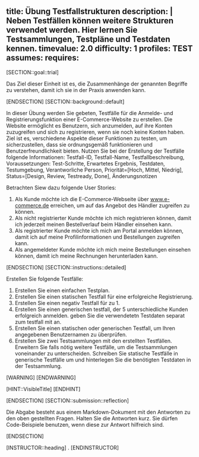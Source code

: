 title: Übung Testfallstrukturen
description: |
  Neben Testfällen können weitere Strukturen verwendet werden. Hier lernen Sie Testsammlungen, Testpläne und Testdaten kennen.
timevalue: 2.0
difficulty: 1
profiles: TEST
assumes:
requires:
---
[SECTION::goal::trial]

Das Ziel dieser Einheit ist es, die Zusammenhänge der genannten Begriffe zu verstehen, damit ich sie in der Praxis anwenden kann.

[ENDSECTION]
[SECTION::background::default]

In dieser Übung werden Sie gebeten, Testfälle für die Anmelde- und Registrierungsfunktion einer E-Commerce-Website zu erstellen. Die Website ermöglicht es Benutzern, sich anzumelden, auf ihre Konten zuzugreifen und sich zu registrieren, wenn sie noch keine Konten haben. Ziel ist es, verschiedene Aspekte dieser Funktionen zu testen, um sicherzustellen, dass sie ordnungsgemäß funktionieren und Benutzerfreundlichkeit bieten. Nutzen Sie bei der Erstellung der Testfälle folgende Informationen: Testfall-ID, Testfall-Name, Testfallbeschreibung, Voraussetzungen: Test-Schritte, Erwartetes Ergebnis, Testdaten, Testumgebung, Verantworliche Person, Priorität=[Hoch, Mittel, Niedrig], Status=[Design, Review, Testready, Done], Änderungsnotizen

Betrachten Siew dazu folgende User Stories:

1. Als Kunde möchte ich die E-Commerce-Webseite über www.e-commerce.de erreichen, um auf das Angebot des Händler zugreifen zu können.
2. Als nicht registrierter Kunde möchte ich mich registrieren können, damit ich jederzeit meinen Bestellverlauf beim Händler einsehen kann.
3. Als registrierter Kunde möchte ich mich am Portal anmelden können, damit ich auf meine Profilinformationen und Bestellungen zugreifen kann.
4. Als angemeldeter Kunde möchte ich mich meine Bestellungen einsehen können, damit ich meine Rechnungen herunterladen kann.

[ENDSECTION]
[SECTION::instructions::detailed]

Erstellen Sie folgende Testfälle:

1. Erstellen Sie einen einfachen Testplan.
2. Erstellen Sie einen statischen Testfall für eine erfolgreiche Registrierung.
3. Erstellen Sie einen negativ Testfall für zu 1.
4. Erstellen Sie einen generischen testfall, der 5 unterschiedliche Kunden erfolgreich anmelden. geben Sie die verwendetetn Testdaten separat zum testfall mit an.
5. Erstellen Sie einen statischen oder generischen Testfall, um Ihren angegebenen Benutzernamen zu überprüfen.
6. Erstellen Sie zwei Testsammlungen mit den erstellten Testfällen. Erweitern Sie falls nötig weitere Testfälle, um die Testsammlungen voneinander zu unterscheiden. Schreiben Sie statische Testfälle in generische Testfälle um und hinterlegen Sie die benötigten Testdaten in der Testsammlung.

[WARNING]
[ENDWARNING]

[HINT::VisibleTitle]
[ENDHINT]

[ENDSECTION]
[SECTION::submission::reflection]

Die Abgabe besteht aus einem Markdown-Dokument mit den Antworten zu den oben gestellten Fragen.
Halten Sie die Antworten kurz.
Sie dürfen Code-Beispiele benutzen, wenn diese zur Antwort hilfreich sind.

[ENDSECTION]

[INSTRUCTOR::heading]
.
[ENDINSTRUCTOR]
